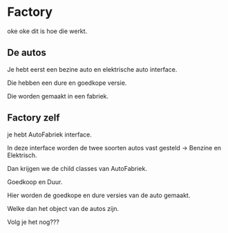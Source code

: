 # Factory
oke oke dit is hoe die werkt.

## De autos
Je hebt eerst een bezine auto en elektrische auto interface.

Die hebben een dure en goedkope versie.

Die worden gemaakt in een fabriek.


## Factory zelf
 je hebt AutoFabriek interface.
 
 In deze interface worden de twee soorten autos vast gesteld -> Benzine en Elektrisch.
 
 Dan krijgen we de child classes van AutoFabriek.
 
 Goedkoop en Duur.
 
 Hier worden de goedkope en dure versies van de auto gemaakt.
 
 Welke dan het object van de autos zijn.
 
 Volg je het nog???
